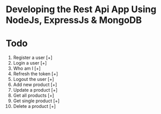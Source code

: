 # Developing the Rest Api App Using NodeJs, ExpressJs & MongoDB

# Todo
1. Register a user [+]
2. Login a user [+]
3. Who am I [+]
4. Refresh the token [+]
5. Logout the user [+]
6. Add new product [+]
7. Update a product [+]
8. Get all products [+]
9. Get single product [+]
10. Delete a product [+]